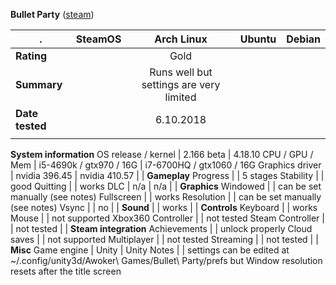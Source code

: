 **Bullet Party** ([steam](https://store.steampowered.com/app/655910/BULLET_PARTY/))

.| SteamOS | Arch Linux | Ubuntu | Debian
---|:---:|:---:|:---:|:---:
**Rating** |  | Gold
**Summary** |  | Runs well but settings are very limited
**Date tested** |  | 6.10.2018 
 | |
**System information**
OS release / kernel | 2.166 beta | 4.18.10
CPU / GPU / Mem | i5-4690k / gtx970 / 16G | i7-6700HQ / gtx1060 / 16G
Graphics driver | nvidia 396.45 | nvidia 410.57
 | |
**Gameplay**
Progress  | | 5 stages
Stability | | good
Quitting  | | works
DLC | n/a | n/a
 | |
**Graphics**
Windowed | | can be set manually (see notes)
Fullscreen | | works
Resolution | | can be set manually (see notes)
Vsync | | no
 | |
**Sound** | | works
 | |
**Controls**
Keyboard | | works
Mouse | | not supported
Xbox360 Controller | | not tested 
Steam Controller | | not tested
 | |
**Steam integration**
Achievements | | unlock properly
Cloud saves | | not supported
Multiplayer | | not tested
Streaming |  | not tested
 | |
**Misc**
Game engine  | Unity | Unity
Notes | | settings can be edited at ~/.config/unity3d/Awoker\ Games/Bullet\ Party/prefs but Window resolution resets after the title screen

